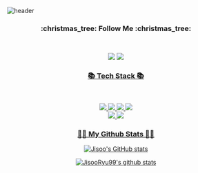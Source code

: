 ![header](https://capsule-render.vercel.app/api?type=waving&color=auto&height=250&section=header&text=Jisoo&fontSize=80&animation=fadeIn&fontAlignY=38&desc=&descAlignY=51&descAlign=62)

<h3 align="center"><b> :christmas_tree: Follow Me :christmas_tree:</b></h3>
</br>
<p align="center">
<a href="mailto:cussion09@gmail.com"><img src="https://img.shields.io/badge/Gmail-D14836?style=flat-square&logo=gmail&logoColor=white&link=mailto:cussion09@gmail.com"/></a>
<a href="https://velog.io/@js03210"><img src="https://img.shields.io/badge/Velog-20c997?style=flat-square&logo=Velog&logoColor=white"/>


</p>

<h3 align="center"><b>📚 Tech Stack 📚</b></h3>
</br>
<p align="center">
<img src="https://img.shields.io/badge/python-3670A0?style=for-the-badge&logo=python&logoColor=ffdd54"/> <img src="https://img.shields.io/badge/PyTorch-EE4C2C?style=for-the-badge&logo=PyTorch&logoColor=white"> <img src="https://img.shields.io/badge/Ubuntu-E95420?style=for-the-badge&logo=ubuntu&logoColor=white"> <img src="https://img.shields.io/badge/Numpy-013243?style=for-the-badge&logo=Numpy&logoColor=white"> 
</br> <img src="https://img.shields.io/badge/Pandas-150458?style=for-the-badge&logo=Pandas&logoColor=white"> <img src="https://img.shields.io/badge/Scikit_learn-F7931E?style=for-the-badge&logo=scikitlearn&logoColor=white">


<h3 align="center">👩‍💻 My Github Stats 👩‍💻</h3>
<div align="center">

![Jisoo's GitHub stats](https://github-readme-stats.vercel.app/api?username=JisooRyu99&show_icons=true&theme=buefy)

![JisooRyu99's github stats](https://github-readme-stats.vercel.app/api?username=JisooRyu99&show_icons=true)
